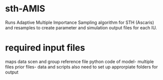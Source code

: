 # sth-AMIS
Runs Adaptive Multiple Importance Sampling algorithm for STH (Ascaris) and resamples to create parameter and simulation output files for each IU.

# required input files
maps data
scen and group reference file
python code of model- multiple files
prior files- data and scripts
also need to set up approrpiate folders for output
